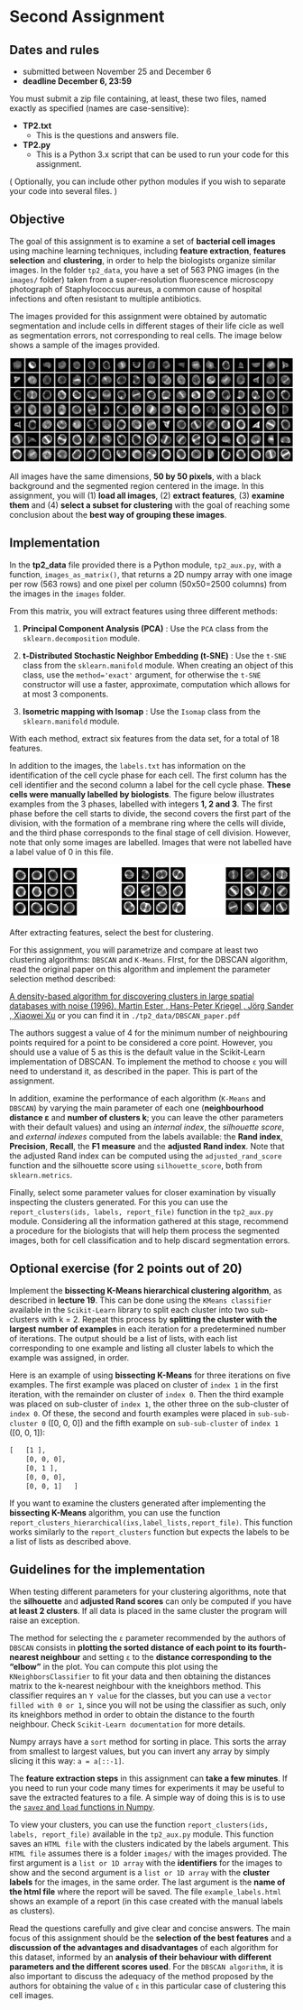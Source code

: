# Second Assignment

## Dates and rules

- submitted between November 25 and December 6
- **deadline December 6, 23:59**

You must submit a zip file containing, at least, these two files, named exactly as specified (names are case-sensitive):

* **TP2.txt**
    - This is the questions and answers file.
* **TP2.py**
    - This is a Python 3.x script that can be used to run your code for this assignment.

( Optionally, you can include other python modules if you wish to separate your code into several files. )

## Objective

The goal of this assignment is to examine a set of **bacterial cell images** using machine learning techniques, including **feature extraction**, **features selection** and **clustering**, in order to help the biologists organize similar images. In the folder `tp2_data`, you have a set of 563 PNG images (in the `images/` folder) taken from a super-resolution fluorescence microscopy photograph of Staphylococcus aureus, a common cause of hospital infections and often resistant to multiple antibiotics.

The images provided for this assignment were obtained by automatic segmentation and include cells in different stages of their life cicle as well as segmentation errors, not corresponding to real cells. The image below shows a sample of the images provided.

![Image of Staphylococcus aureus](./tp2_data/all_cells.png)

All images have the same dimensions, **50 by 50 pixels**, with a black background and the segmented region centered in the image. In this assignment, you will (1) **load all images**, (2) **extract features**, (3) **examine them** and (4) **select a subset for clustering** with the goal of reaching some conclusion about the **best way of grouping these images**.


## Implementation

In the **tp2_data** file provided there is a Python module, `tp2_aux.py`, with a function, `images_as_matrix()`, that returns a 2D numpy array with one image per row (563 rows) and one pixel per column (50x50=2500 columns) from the images in the `images` folder.

From this matrix, you will extract features using three different methods:

1) **Principal Component Analysis (PCA)** : Use the `PCA` class from the `sklearn.decomposition` module.

2) **t-Distributed Stochastic Neighbor Embedding (t-SNE)** : Use the `t-SNE` class from the `sklearn.manifold` module. When creating an object of this class, use the `method='exact'` argument, for otherwise the `t-SNE` constructor will use a faster, approximate, computation which allows for at most 3 components.

3) **Isometric mapping with Isomap** : Use the `Isomap` class from the `sklearn.manifold` module.

With each method, extract six features from the data set, for a total of 18 features.

In addition to the images, the `labels.txt` has information on the identification of the cell cycle phase for each cell. The first column has the cell identifier and the second column a label for the cell cycle phase. **These cells were manually labelled by biologists**. The figure below illustrates examples from the 3 phases, labelled with integers **1, 2 and 3**. The first phase before the cell starts to divide, the second covers the first part of the division, with the formation of a membrane ring where the cells will divide, and the third phase corresponds to the final stage of cell division. However, note that only some images are labelled. Images that were not labelled have a label value of 0 in this file.

![Cycle of the cells](./tp2_data/cells_cycle.png)

After extracting features, select the best for clustering.

For this assignment, you will parametrize and compare at least two clustering algorithms: `DBSCAN` and `K-Means`. FIrst, for the DBSCAN algorithm, read the original paper on this algorithm and implement the parameter selection method described:

[A density-based algorithm for discovering clusters in large spatial databases with noise (1996). Martin Ester , Hans-Peter Kriegel , Jörg Sander , Xiaowei Xu](http://citeseerx.ist.psu.edu/viewdoc/download;jsessionid=5C53565C9C63080D7E5B8BBFBDCB28E3?doi=10.1.1.121.9220&rep=rep1&type=pdf) or you can find it in `./tp2_data/DBSCAN_paper.pdf`

The authors suggest a value of 4 for the minimum number of neighbouring points required for a point to be considered a core point. However, you should use a value of 5 as this is the default value in the Scikit-Learn implementation of DBSCAN. To implement the method to choose `ε` you will need to understand it, as described in the paper. This is part of the assignment.

In addition, examine the performance of each algorithm (`K-Means` and `DBSCAN`) by varying the main parameter of each one (**neighbourhood distance ε** and **number of clusters k**; you can leave the other parameters with their default values) and using an _internal index_, the _silhouette score_, and _external indexes_ computed from the labels available: the **Rand index**, **Precision**, **Recall**, the **F1 measure** and the **adjusted Rand index**. Note that the adjusted Rand index can be computed using the `adjusted_rand_score` function and the silhouette score using `silhouette_score`, both from `sklearn.metrics`.

Finally, select some parameter values for closer examination by visually inspecting the clusters generated. For this you can use the `report_clusters(ids, labels, report_file)` function in the `tp2_aux.py` module. Considering all the information gathered at this stage, recommend a procedure for the biologists that will help them process the segmented images, both for cell classification and to help discard segmentation errors.

## Optional exercise (for 2 points out of 20)

Implement the **bissecting K-Means hierarchical clustering algorithm**, as described in **lecture 19**. This can be done using the `KMeans classifier` available in the `Scikit-Learn` library to split each cluster into two sub-clusters with k = 2. Repeat this process by **splitting the cluster with the largest number of examples** in each iteration for a predetermined number of iterations. The output should be a list of lists, with each list corresponding to one example and listing all cluster labels to which the example was assigned, in order.

Here is an example of using **bissecting K-Means** for three iterations on five examples. The first example was placed on cluster of `index 1` in the first iteration, with the remainder on cluster of `index 0`. Then the third example was placed on sub-cluster of `index 1`, the other three on the sub-cluster of `index 0`. Of these, the second and fourth examples were placed in `sub-sub-cluster 0` ([0, 0, 0]) and the fifth example on `sub-sub-cluster` of `index 1` ([0, 0, 1]):

```{python}
[   [1 ],
    [0, 0, 0],
    [0, 1 ],
    [0, 0, 0],
    [0, 0, 1]   ]
```

If you want to examine the clusters generated after implementing the **bissecting K-Means** algorithm, you can use the function `report_clusters_hierarchical(ixs,label_lists,report_file)`. This function works similarly to the `report_clusters` function but expects the labels to be a list of lists as described above.

## Guidelines for the implementation

When testing different parameters for your clustering algorithms, note that the **silhouette** and **adjusted Rand scores** can only be computed if you have **at least 2 clusters**. If all data is placed in the same cluster the program will raise an exception.

The method for selecting the `ε` parameter recommended by the authors of `DBSCAN` consists in **plotting the sorted distance of each point to its fourth-nearest neighbour** and setting `ε` to the **distance corresponding to the “elbow”** in the plot. You can compute this plot using the `KNeighborsClassifier` to fit your data and then obtaining the distances matrix to the k-nearest neighbour with the kneighbors method. This classifier requires an `Y value` for the classes, but you can use a `vector filled with 0 or 1`, since you will not be using the classifier as such, only its kneighbors method in order to obtain the distance to the fourth neighbour. Check `Scikit-Learn documentation` for more details.

Numpy arrays have a `sort` method for sorting in place. This sorts the array from smallest to largest values, but you can invert any array by simply slicing it this way: `a = a[::-1]`.

The **feature extraction steps** in this assignment can **take a few minutes**. If you need to run your code many times for experiments it may be useful to save the extracted features to a file. A simple way of doing this is is to use the [`savez` and `load` functions in Numpy](https://docs.scipy.org/doc/numpy/reference/generated/numpy.savez.html).

To view your clusters, you can use the function `report_clusters(ids, labels, report_file)` available in the `tp2_aux.py` module. This function saves an `HTML file` with the clusters indicated by the labels argument. This `HTML file` assumes there is a folder `images/` with the images provided. The first argument is a `list or 1D array` with the **identifiers** for the images to show and the second argument is a `list or 1D array` with the **cluster labels** for the images, in the same order. The last argument is the **name of the html file** where the report will be saved. The file `example_labels.html` shows an example of a report (in this case created with the manual labels as clusters).

Read the questions carefully and give clear and concise answers. The main focus of this assignment should be the **selection of the best features** and a **discussion of the advantages and disadvantages** of each algorithm for this dataset, informed by an **analysis of their behaviour with different parameters and the different scores used**. For the `DBSCAN algorithm`, it is also important to discuss the adequacy of the method proposed by the authors for obtaining the value of `ε` in this particular case of clustering this cell images.
